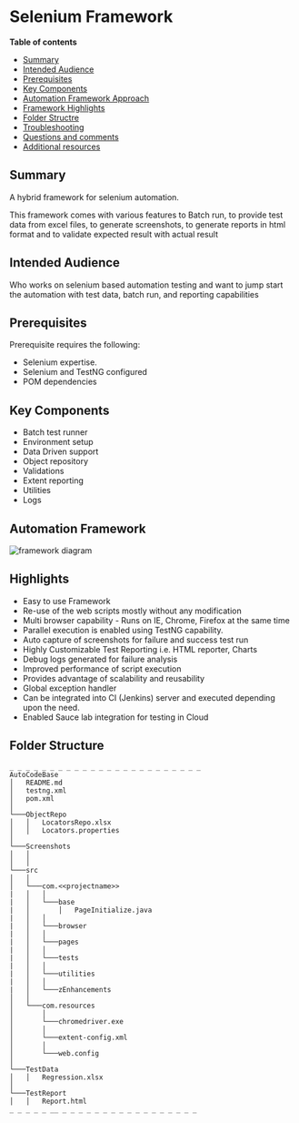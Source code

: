 # Selenium Framework

**Table of contents**

* [Summary](#summary)
* [Intended Audience](#audience)
* [Prerequisites](#prerequisites)
* [Key Components](#components)
* [Automation Framework Approach](#approach)
* [Framework Highlights](#highlights)
* [Folder Structre](#structure)
* [Troubleshooting](#troubleshooting)
* [Questions and comments](#questions)
* [Additional resources](#additional-resources)

<a name="summary"></a>
## Summary ##
A hybrid framework for selenium automation.

This framework comes with various features to Batch run, to provide test data from excel files, to generate screenshots, to generate reports in html format and to validate expected result with actual result

<a name="audience"></a>
## Intended Audience ##
Who works on selenium based automation testing and want to jump start the automation with test data, batch run, and reporting capabilities

<a name="prerequisites"></a>
## Prerequisites ##

Prerequisite requires the following:

  - Selenium expertise.
  - Selenium and TestNG configured
  - POM dependencies

<a name="components"></a>
## Key Components ##

  - Batch test runner
  - Environment setup
  - Data Driven support
  - Object repository
  - Validations
  - Extent reporting
  - Utilities
  - Logs

<a name="approach"></a>
## Automation Framework ##
![framework diagram](https://user-images.githubusercontent.com/41419116/42936143-f9202290-8b68-11e8-9e8f-0e0cf0d1f847.png)

<a name="highlights"></a>
## Highlights ##

  - Easy to use Framework
  - Re-use of the web scripts mostly without any modification
  - Multi browser capability - Runs on IE, Chrome, Firefox at the same time
  - Parallel execution is enabled using TestNG capability.
  - Auto capture of screenshots for failure and success test run
  - Highly Customizable Test Reporting i.e. HTML reporter, Charts
  - Debug logs generated for failure analysis
  - Improved performance of script execution
  - Provides advantage of scalability and reusability
  - Global exception handler
  - Can be integrated into CI (Jenkins) server and executed depending upon the need.
  - Enabled Sauce lab integration for testing in Cloud

<a name="structure"></a>
## Folder Structure ##


```
_ _ _ _ _ _ _ _ _ _ _ _ _ _ _ _ _ _ _ _ _ _ _ _
AutoCodeBase
│   README.md
│   testng.xml
│   pom.xml
│
└───ObjectRepo
│   │   LocatorsRepo.xlsx
│   │   Locators.properties
│
└───Screenshots
│   │
│   │
└───src
│   │
│   └───com.<<projectname>>
|   │   │
|   │   └───base
|   │       │   PageInitialize.java
|   │   │
|   │   └───browser
|   │   │
|   │   └───pages
|   │   │
|   │   └───tests
|   │   │
|   │   └───utilities
|   │   │
|   │   └───zEnhancements
│   │
│   └───com.resources
│       │
│       └───chromedriver.exe
│       │
│       └───extent-config.xml
│       │
│       └───web.config
│
└───TestData
│   │   Regression.xlsx
│
└───TestReport
│   │   Report.html
_ _ _ _ _ __ _ _ _ _ _ _ _ _ _ _ _ _ _ _ _ _ _
```
